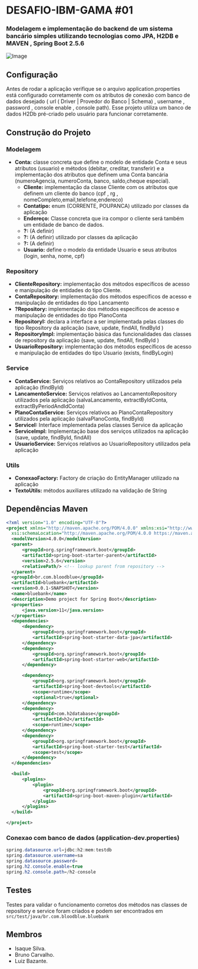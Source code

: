 # DESAFIO-IBM-GAMA #01

### Modelagem e implementação do backend de um sistema bancário simples utilizando tecnologias como JPA, H2DB e MAVEN , Spring Boot 2.5.6

![Image](http://s2.glbimg.com/ISAMH15-7x5uueooUfpwrNr_S5I=/s.glbimg.com/jo/g1/f/original/2011/08/22/22-java-300.jpg "Imagem JAVA")

## Configuração

Antes de rodar a aplicação verifique se o arquivo application.properties está configurado corretamente com os atributos de conexão com banco de dados desejado ( url ( Driver | Provedor do Banco | Schema) , username , password , console enable , console path). Esse projeto utiliza um banco de dados H2Db pré-criado pelo usuário para funcionar corretamente.

## Construção do Projeto

### Modelagem
- **Conta:** classe concreta que define o modelo de entidade Conta e seus atributos (usuario) e métodos (debitar, creditar, transferir) e a implementação dos atributos que definem uma Conta bancária (numeroAgencia, numeroConta, banco, saldo,cheque especial).
  - **Cliente:** implementação da classe Cliente com os atributos que definem um cliente do banco (cpf , rg , nomeCompleto,email,telefone,endereco)
  - **Contatipo:** enum (CORRENTE, POUPANCA) utilizado por classes da aplicação
  - **Endereço:** Classe concreta que ira compor o cliente será também um entidade de banco de dados.
  - **?:**  (A definir)
  - **?:** (A definir) utilizado por classes da aplicação
  - **?:** (A definir)
  - **Usuario:** define o modelo da entidade Usuario e seus atributos (login, senha, nome, cpf)

### Repository
  - **ClienteRepository:** implementação dos métodos específicos de acesso e manipulação de entidades do tipo Cliente.
  - **ContaRepository:** implementação dos métodos específicos de acesso e manipulação de entidades do tipo Lancamento
  - **?Repository:** implementação dos métodos específicos de acesso e manipulação de entidades do tipo PlanoConta
  - **RepositoryI:** declara a interface a ser implementada pelas classes do tipo Repository da aplicação (save, update, findAll, findById )
  - **RepositoryImpl:** implementação básica das funcionalidades das classes de repository da aplicação (save, update, findAll, findById )
  - **UsuarioRepository:** implementação dos métodos específicos de acesso e manipulação de entidades do tipo Usuario (exists, findByLogin)

### Service
  - **ContaService:** Serviços relativos ao ContaRepository utilizados pela aplicação (findById)
  - **LancamentoService:** Serviços relativos ao LancamentoRepository utilizados pela aplicação (salvaLancamento, extractByIdConta, extractByPeriodAndIdConta)
  - **PlanoContaService:** Serviços relativos ao PlanoContaRepository utilizados pela aplicação (salvaPlanoConta, findById)
  - **ServiceI:** Interface implementada pelas classes Service da aplicação
  - **ServiceImpl:** Implementação base dos serviços utilizados na aplicação (save, update, findById, findAll)
  - **UsuarioService:** Serviços relativos ao UsuarioRepository utilizados pela aplicação

### Utils
  - **ConexaoFactory:** Factory de criação do EntityManager utilizado na aplicação
  - **TextoUtils:** métodos auxiliares utilizado na validação de String


  ## Dependências Maven

  ```xml
  <?xml version="1.0" encoding="UTF-8"?>
<project xmlns="http://maven.apache.org/POM/4.0.0" xmlns:xsi="http://www.w3.org/2001/XMLSchema-instance"
	xsi:schemaLocation="http://maven.apache.org/POM/4.0.0 https://maven.apache.org/xsd/maven-4.0.0.xsd">
	<modelVersion>4.0.0</modelVersion>
	<parent>
		<groupId>org.springframework.boot</groupId>
		<artifactId>spring-boot-starter-parent</artifactId>
		<version>2.5.6</version>
		<relativePath/> <!-- lookup parent from repository -->
	</parent>
	<groupId>br.com.bloodblue</groupId>
	<artifactId>bluebank</artifactId>
	<version>0.0.1-SNAPSHOT</version>
	<name>bluebank</name>
	<description>Demo project for Spring Boot</description>
	<properties>
		<java.version>11</java.version>
	</properties>
	<dependencies>
		<dependency>
			<groupId>org.springframework.boot</groupId>
			<artifactId>spring-boot-starter-data-jpa</artifactId>
		</dependency>
		<dependency>
			<groupId>org.springframework.boot</groupId>
			<artifactId>spring-boot-starter-web</artifactId>
		</dependency>

		<dependency>
			<groupId>org.springframework.boot</groupId>
			<artifactId>spring-boot-devtools</artifactId>
			<scope>runtime</scope>
			<optional>true</optional>
		</dependency>
		<dependency>
			<groupId>com.h2database</groupId>
			<artifactId>h2</artifactId>
			<scope>runtime</scope>
		</dependency>
		<dependency>
			<groupId>org.springframework.boot</groupId>
			<artifactId>spring-boot-starter-test</artifactId>
			<scope>test</scope>
		</dependency>
	</dependencies>

	<build>
		<plugins>
			<plugin>
				<groupId>org.springframework.boot</groupId>
				<artifactId>spring-boot-maven-plugin</artifactId>
			</plugin>
		</plugins>
	</build>

</project>

  ```

  ### Conexao com banco de dados (application-dev.properties)
  ```java
  spring.datasource.url=jdbc:h2:mem:testdb
  spring.datasource.username=sa
  spring.datasource.password=
  spring.h2.console.enable=true
  spring.h2.console.path=/h2-console
  ```

## Testes
  Testes para validar o funcionamento corretos dos métodos nas classes de repository e service foram criados e podem ser encontrados em `src/test/java/br.com.bloodblue.bluebank`
    
    
  ## Membros

  - Isaque Silva.
  - Bruno Carvalho.
  - Luiz Bazante.

    

  

